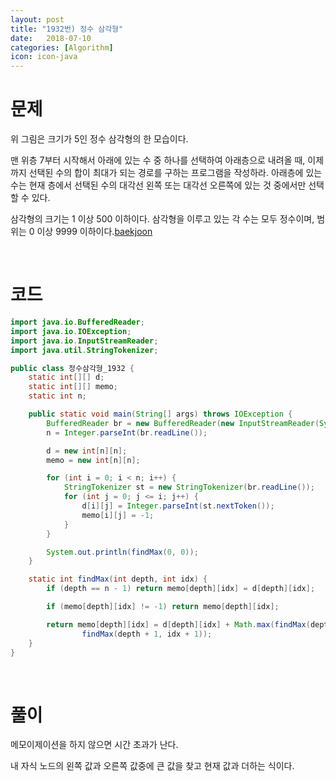 ```yaml
---
layout: post
title: "1932번) 정수 삼각형"
date:   2018-07-10
categories: [Algorithm]
icon: icon-java
---
```


# 문제
위 그림은 크기가 5인 정수 삼각형의 한 모습이다.

맨 위층 7부터 시작해서 아래에 있는 수 중 하나를 선택하여 아래층으로 내려올 때, 이제까지 선택된 수의 합이 최대가 되는 경로를 구하는 프로그램을 작성하라. 아래층에 있는 수는 현재 층에서 선택된 수의 대각선 왼쪽 또는 대각선 오른쪽에 있는 것 중에서만 선택할 수 있다.

삼각형의 크기는 1 이상 500 이하이다. 삼각형을 이루고 있는 각 수는 모두 정수이며, 범위는 0 이상 9999 이하이다.[baekjoon](https://www.acmicpc.net/problem/1932)

<br>

# 코드
```java
import java.io.BufferedReader;
import java.io.IOException;
import java.io.InputStreamReader;
import java.util.StringTokenizer;

public class 정수삼각형_1932 {
    static int[][] d;
    static int[][] memo;
    static int n;

    public static void main(String[] args) throws IOException {
        BufferedReader br = new BufferedReader(new InputStreamReader(System.in));
        n = Integer.parseInt(br.readLine());

        d = new int[n][n];
        memo = new int[n][n];

        for (int i = 0; i < n; i++) {
            StringTokenizer st = new StringTokenizer(br.readLine());
            for (int j = 0; j <= i; j++) {
                d[i][j] = Integer.parseInt(st.nextToken());
                memo[i][j] = -1;
            }
        }

        System.out.println(findMax(0, 0));
    }

    static int findMax(int depth, int idx) {
        if (depth == n - 1) return memo[depth][idx] = d[depth][idx];

        if (memo[depth][idx] != -1) return memo[depth][idx];

        return memo[depth][idx] = d[depth][idx] + Math.max(findMax(depth + 1, idx),
                findMax(depth + 1, idx + 1));
    }
}
```

<br>

# 풀이
메모이제이션을 하지 않으면 시간 초과가 난다.

내 자식 노드의 왼쪽 값과 오른쪽 값중에 큰 값을 찾고 현재 값과 더하는 식이다.
